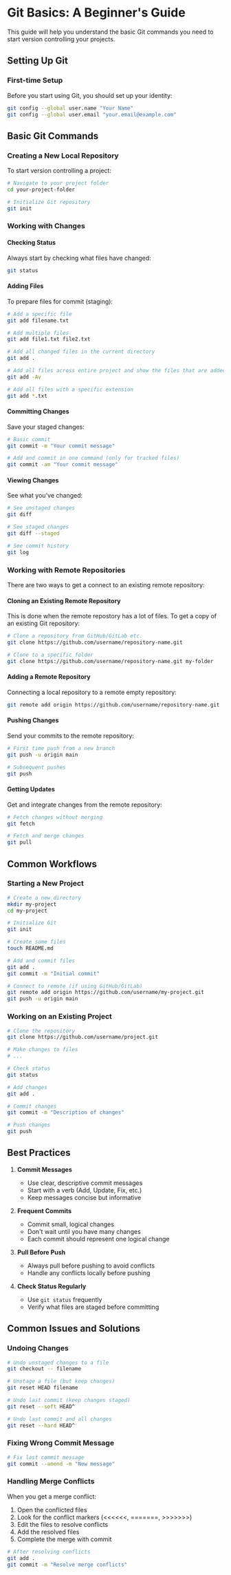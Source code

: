 # Git Basics: A Beginner's Guide

This guide will help you understand the basic Git commands you need to start version controlling your projects.

## Setting Up Git

### First-time Setup
Before you start using Git, you should set up your identity:
```bash
git config --global user.name "Your Name"
git config --global user.email "your.email@example.com"
```

## Basic Git Commands

### Creating a New Local Repository
To start version controlling a project:
```bash
# Navigate to your project folder
cd your-project-folder

# Initialize Git repository
git init
```
### Working with Changes

#### Checking Status
Always start by checking what files have changed:
```bash
git status
```

#### Adding Files
To prepare files for commit (staging):
```bash
# Add a specific file
git add filename.txt

# Add multiple files
git add file1.txt file2.txt

# Add all changed files in the current directory
git add .

# Add all files across entire project and show the files that are added
git add -Av

# Add all files with a specific extension
git add *.txt
```

#### Committing Changes
Save your staged changes:
```bash
# Basic commit
git commit -m "Your commit message"

# Add and commit in one command (only for tracked files)
git commit -am "Your commit message"
```

#### Viewing Changes
See what you've changed:
```bash
# See unstaged changes
git diff

# See staged changes
git diff --staged

# See commit history
git log
```

### Working with Remote Repositories

There are two ways to get a connect to an existing remote repository:

#### Cloning an Existing Remote Repository
This is done when the remote repostory has a lot of files.
To get a copy of an existing Git repository:
```bash
# Clone a repository from GitHub/GitLab etc.
git clone https://github.com/username/repository-name.git

# Clone to a specific folder
git clone https://github.com/username/repository-name.git my-folder
```


#### Adding a Remote Repository
Connecting a local repository to a remote empty repository:
```bash
git remote add origin https://github.com/username/repository-name.git
```

#### Pushing Changes
Send your commits to the remote repository:
```bash
# First time push from a new branch
git push -u origin main

# Subsequent pushes
git push
```

#### Getting Updates
Get and integrate changes from the remote repository:
```bash
# Fetch changes without merging
git fetch

# Fetch and merge changes
git pull
```

## Common Workflows

### Starting a New Project
```bash
# Create a new directory
mkdir my-project
cd my-project

# Initialize Git
git init

# Create some files
touch README.md

# Add and commit files
git add .
git commit -m "Initial commit"

# Connect to remote (if using GitHub/GitLab)
git remote add origin https://github.com/username/my-project.git
git push -u origin main
```

### Working on an Existing Project
```bash
# Clone the repository
git clone https://github.com/username/project.git

# Make changes to files
# ...

# Check status
git status

# Add changes
git add .

# Commit changes
git commit -m "Description of changes"

# Push changes
git push
```

## Best Practices

1. **Commit Messages**
   - Use clear, descriptive commit messages
   - Start with a verb (Add, Update, Fix, etc.)
   - Keep messages concise but informative

2. **Frequent Commits**
   - Commit small, logical changes
   - Don't wait until you have many changes
   - Each commit should represent one logical change

3. **Pull Before Push**
   - Always pull before pushing to avoid conflicts
   - Handle any conflicts locally before pushing

4. **Check Status Regularly**
   - Use `git status` frequently
   - Verify what files are staged before committing

## Common Issues and Solutions

### Undoing Changes
```bash
# Undo unstaged changes to a file
git checkout -- filename

# Unstage a file (but keep changes)
git reset HEAD filename

# Undo last commit (keep changes staged)
git reset --soft HEAD^

# Undo last commit and all changes
git reset --hard HEAD^
```

### Fixing Wrong Commit Message
```bash
# Fix last commit message
git commit --amend -m "New message"
```

### Handling Merge Conflicts
When you get a merge conflict:
1. Open the conflicted files
2. Look for the conflict markers (<<<<<<, =======, >>>>>>>)
3. Edit the files to resolve conflicts
4. Add the resolved files
5. Complete the merge with commit

```bash
# After resolving conflicts
git add .
git commit -m "Resolve merge conflicts"
```
